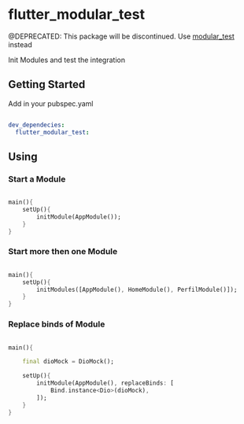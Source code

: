 # flutter_modular_test

@DEPRECATED: This package will be discontinued. Use [modular_test](https://pub.dev/packages/modular_test) instead


Init Modules and test the integration

## Getting Started

Add in your pubspec.yaml

```yaml

dev_dependecies:
  flutter_modular_test:

```

## Using

### Start a Module

```dart

main(){
    setUp(){
        initModule(AppModule());
    }
}

```

### Start more then one Module

```dart

main(){
    setUp(){
        initModules([AppModule(), HomeModule(), PerfilModule()]);
    }
}

```

### Replace binds of Module

```dart

main(){

    final dioMock = DioMock();

    setUp(){
        initModule(AppModule(), replaceBinds: [
            Bind.instance<Dio>(dioMock),
        ]);
    }
}

```



